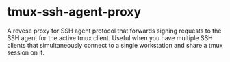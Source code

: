 # tmux-ssh-agent-proxy

A revese proxy for SSH agent protocol that forwards signing requests to the SSH agent for the active tmux client. Useful when you have multiple SSH clients that simultaneously connect to a single workstation and share a tmux session on it.
